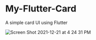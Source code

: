 # My-Flutter-Card
A simple card UI using Flutter

![Screen Shot 2021-12-21 at 4 24 31 PM](https://user-images.githubusercontent.com/22380017/147005673-293bdf46-8039-46e5-b40b-6f629ca07c73.png)
